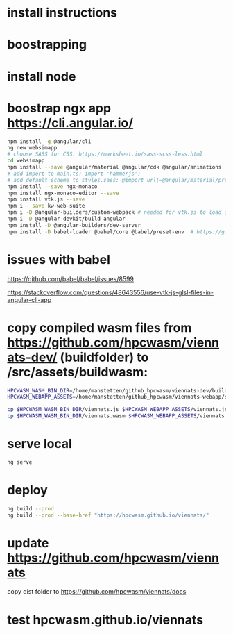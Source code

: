 # install instructions


# boostrapping

# install node

# boostrap ngx app https://cli.angular.io/
```bash
npm install -g @angular/cli
ng new websimapp
# choose SASS for CSS: https://marksheet.io/sass-scss-less.html
cd websimapp
npm install --save @angular/material @angular/cdk @angular/animations  hammerjs
# add import to main.ts: import 'hammerjs';
# add default scheme to styles.sass: @import url(~@angular/material/prebuilt-themes/indigo-pink.css);
npm install --save ngx-monaco
npm install ngx-monaco-editor --save
npm install vtk.js --save
npm i --save kw-web-suite
npm i -D @angular-builders/custom-webpack # needed for vtk.js to load glsl files using a custom loader
npm i -D @angular-devkit/build-angular
npm install -D @angular-builders/dev-server
npm install -D babel-loader @babel/core @babel/preset-env  # https://github.com/babel/babel-loader
```
# issues with babel 
https://github.com/babel/babel/issues/8599

https://stackoverflow.com/questions/48643556/use-vtk-js-glsl-files-in-angular-cli-app

# copy compiled wasm files from https://github.com/hpcwasm/viennats-dev/ (buildfolder) to /src/assets/buildwasm:

```bash
HPCWASM_WASM_BIN_DIR=/home/manstetten/github_hpcwasm/viennats-dev/buildwasm
HPCWASM_WEBAPP_ASSETS=/home/manstetten/github_hpcwasm/viennats-webapp/src/assets/buildwasm

cp $HPCWASM_WASM_BIN_DIR/viennats.js $HPCWASM_WEBAPP_ASSETS/viennats.js
cp $HPCWASM_WASM_BIN_DIR/viennats.wasm $HPCWASM_WEBAPP_ASSETS/viennats.wasm
```

# serve local

```bash
ng serve
```

# deploy
```bash
ng build --prod
ng build --prod --base-href "https://hpcwasm.github.io/viennats/"
```

# update https://github.com/hpcwasm/viennats

copy dist folder to https://github.com/hpcwasm/viennats/docs

# test hpcwasm.github.io/viennats